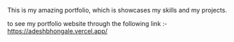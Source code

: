 This is my amazing portfolio, which is showcases my skills and my projects.

to see my portfolio website through the following link :-
https://adeshbhongale.vercel.app/
